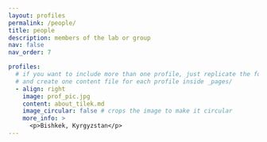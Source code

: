 ```yaml
---
layout: profiles
permalink: /people/
title: people
description: members of the lab or group
nav: false
nav_order: 7

profiles:
  # if you want to include more than one profile, just replicate the following block
  # and create one content file for each profile inside _pages/
  - align: right
    image: prof_pic.jpg
    content: about_tilek.md
    image_circular: false # crops the image to make it circular
    more_info: >
      <p>Bishkek, Kyrgyzstan</p>
---
```

